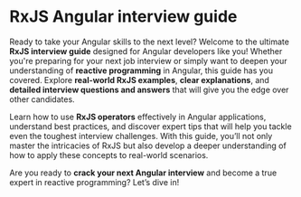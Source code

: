 # RxJS Angular interview guide

Ready to take your Angular skills to the next level? Welcome to the ultimate **RxJS interview guide** designed for Angular developers like you! Whether you're preparing for your next job interview or simply want to deepen your understanding of **reactive programming** in Angular, this guide has you covered. Explore **real-world RxJS examples**, **clear explanations**, and **detailed interview questions and answers** that will give you the edge over other candidates.

Learn how to use **RxJS operators** effectively in Angular applications, understand best practices, and discover expert tips that will help you tackle even the toughest interview challenges. With this guide, you’ll not only master the intricacies of RxJS but also develop a deeper understanding of how to apply these concepts to real-world scenarios.

Are you ready to **crack your next Angular interview** and become a true expert in reactive programming? Let’s dive in!
